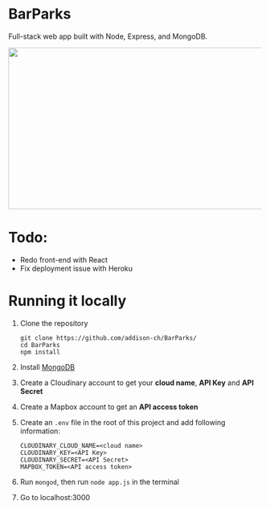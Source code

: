 # BarParks
Full-stack web app built with Node, Express, and MongoDB. 

<p align = "center"
<img src="https://user-images.githubusercontent.com/74084822/143974019-8d15e8b2-a42d-4012-8bdd-c40ec957005f.png" width="640" height="300"></p>
<img src="https://user-images.githubusercontent.com/74084822/143974479-f5c615f6-9ebb-43ff-a22f-08f68628507f.png" width="551" height="321">



# Todo:
- Redo front-end with React
- Fix deployment issue with Heroku

# Running it locally
1. Clone the repository

   ```
   git clone https://github.com/addison-ch/BarParks/
   cd BarParks
   npm install 
   ```

2. Install [MongoDB](https://www.mongodb.com/)

3. Create a Cloudinary account to get your **cloud name**, **API Key** and **API Secret**

4. Create a Mapbox account to get an **API access token**

5. Create an `.env` file in the root of this project and add following information:

   ```
   CLOUDINARY_CLOUD_NAME=<cloud name>
   CLOUDINARY_KEY=<API Key>
   CLOUDINARY_SECRET=<API Secret>
   MAPBOX_TOKEN=<API access token>
   ```

6. Run `mongod`, then run  `node app.js` in the terminal
7. Go to localhost:3000
